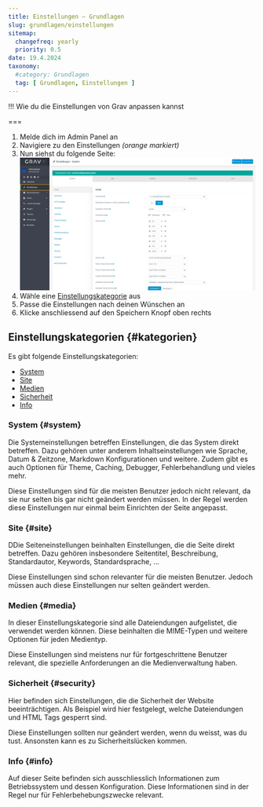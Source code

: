 ```yaml
---
title: Einstellungen – Grundlagen
slug: grundlagen/einstellungen
sitemap:
  changefreq: yearly
  priority: 0.5
date: 19.4.2024
taxonomy:
  #category: Grundlagen
  tag: [ Grundlagen, Einstellungen ]
---
```


!!! Wie du die Einstellungen von Grav anpassen kannst

===

1. Melde dich im Admin Panel an
2. Navigiere zu den Einstellungen _(orange markiert)_
3. Nun siehst du folgende Seite:
   ![Screenshot Einstellungen](einstellungen.webp?lightbox)
4. Wähle eine [Einstellungskategorie](#kategorien) aus
5. Passe die Einstellungen nach deinen Wünschen an
6. Klicke anschliessend auf den Speichern Knopf oben rechts

## Einstellungskategorien {#kategorien}

Es gibt folgende Einstellungskategorien:

- [System](#system)
- [Site](#site)
- [Medien](#media)
- [Sicherheit](#security)
- [Info](#info)

### System {#system}

Die Systemeinstellungen betreffen Einstellungen, die das System direkt betreffen. Dazu gehören unter anderem Inhaltseinstellungen wie Sprache, Datum & Zeitzone, Markdown Konfigurationen und weitere. Zudem gibt es auch Optionen für Theme, Caching, Debugger, Fehlerbehandlung und vieles mehr.

Diese Einstellungen sind für die meisten Benutzer jedoch nicht relevant, da sie nur selten bis gar nicht geändert werden müssen. In der Regel werden diese Einstellungen nur einmal beim Einrichten der Seite angepasst.

### Site {#site}

DDie Seiteneinstellungen beinhalten Einstellungen, die die Seite direkt betreffen. Dazu gehören insbesondere Seitentitel, Beschreibung, Standardautor, Keywords, Standardsprache, ...

Diese Einstellungen sind schon relevanter für die meisten Benutzer. Jedoch müssen auch diese Einstellungen nur selten geändert werden.

### Medien {#media}

In dieser Einstellungskategorie sind alle Dateiendungen aufgelistet, die verwendet werden können. Diese beinhalten die MIME-Typen und weitere Optionen für jeden Medientyp.

Diese Einstellungen sind meistens nur für fortgeschrittene Benutzer relevant, die spezielle Anforderungen an die Medienverwaltung haben.

### Sicherheit {#security}

Hier befinden sich Einstellungen, die die Sicherheit der Website beeinträchtigen. Als Beispiel wird hier festgelegt, welche Dateiendungen und HTML Tags gesperrt sind.

Diese Einstellungen sollten nur geändert werden, wenn du weisst, was du tust. Ansonsten kann es zu Sicherheitslücken kommen.

### Info {#info}

Auf dieser Seite befinden sich ausschliesslich Informationen zum Betriebssystem und dessen Konfiguration. Diese Informationen sind in der Regel nur für Fehlerbehebungszwecke relevant.
